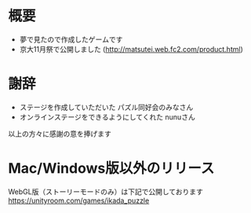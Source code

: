 # 概要
- 夢で見たので作成したゲームです
- 京大11月祭で公開しました (http://matsutei.web.fc2.com/product.html)

# 謝辞
- ステージを作成していただいた パズル同好会のみなさん
- オンラインステージをできるようにしてくれた nunuさん

以上の方々に感謝の意を捧げます

# Mac/Windows版以外のリリース
WebGL版（ストーリーモードのみ）は下記で公開しております
https://unityroom.com/games/ikada_puzzle
